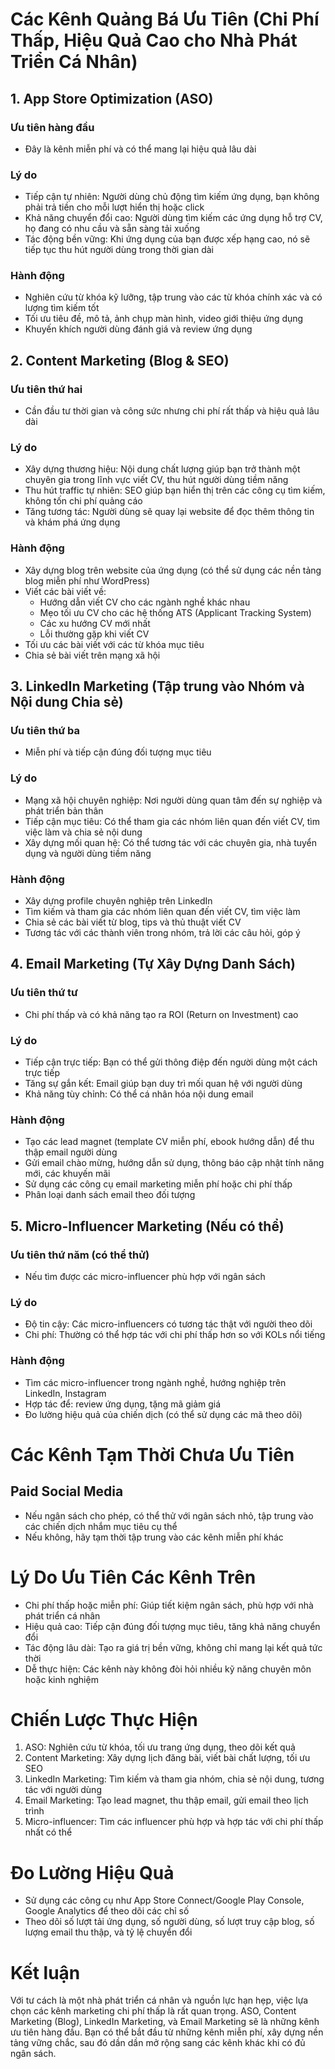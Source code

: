 # Các Kênh Quảng Bá Ưu Tiên (Chi Phí Thấp, Hiệu Quả Cao cho Nhà Phát Triển Cá Nhân)
## 1. App Store Optimization (ASO)
### Ưu tiên hàng đầu
* Đây là kênh miễn phí và có thể mang lại hiệu quả lâu dài
### Lý do
* Tiếp cận tự nhiên: Người dùng chủ động tìm kiếm ứng dụng, bạn không phải trả tiền cho mỗi lượt hiển thị hoặc click
* Khả năng chuyển đổi cao: Người dùng tìm kiếm các ứng dụng hỗ trợ CV, họ đang có nhu cầu và sẵn sàng tải xuống  
* Tác động bền vững: Khi ứng dụng của bạn được xếp hạng cao, nó sẽ tiếp tục thu hút người dùng trong thời gian dài
### Hành động
* Nghiên cứu từ khóa kỹ lưỡng, tập trung vào các từ khóa chính xác và có lượng tìm kiếm tốt
* Tối ưu tiêu đề, mô tả, ảnh chụp màn hình, video giới thiệu ứng dụng
* Khuyến khích người dùng đánh giá và review ứng dụng
## 2. Content Marketing (Blog & SEO)
### Ưu tiên thứ hai
* Cần đầu tư thời gian và công sức nhưng chi phí rất thấp và hiệu quả lâu dài
### Lý do
* Xây dựng thương hiệu: Nội dung chất lượng giúp bạn trở thành một chuyên gia trong lĩnh vực viết CV, thu hút người dùng tiềm năng
* Thu hút traffic tự nhiên: SEO giúp bạn hiển thị trên các công cụ tìm kiếm, không tốn chi phí quảng cáo
* Tăng tương tác: Người dùng sẽ quay lại website để đọc thêm thông tin và khám phá ứng dụng
### Hành động
* Xây dựng blog trên website của ứng dụng (có thể sử dụng các nền tảng blog miễn phí như WordPress)
* Viết các bài viết về:
  * Hướng dẫn viết CV cho các ngành nghề khác nhau
  * Mẹo tối ưu CV cho các hệ thống ATS (Applicant Tracking System)
  * Các xu hướng CV mới nhất
  * Lỗi thường gặp khi viết CV
* Tối ưu các bài viết với các từ khóa mục tiêu
* Chia sẻ bài viết trên mạng xã hội
## 3. LinkedIn Marketing (Tập trung vào Nhóm và Nội dung Chia sẻ)
### Ưu tiên thứ ba
* Miễn phí và tiếp cận đúng đối tượng mục tiêu
### Lý do
* Mạng xã hội chuyên nghiệp: Nơi người dùng quan tâm đến sự nghiệp và phát triển bản thân
* Tiếp cận mục tiêu: Có thể tham gia các nhóm liên quan đến viết CV, tìm việc làm và chia sẻ nội dung
* Xây dựng mối quan hệ: Có thể tương tác với các chuyên gia, nhà tuyển dụng và người dùng tiềm năng
### Hành động
* Xây dựng profile chuyên nghiệp trên LinkedIn
* Tìm kiếm và tham gia các nhóm liên quan đến viết CV, tìm việc làm
* Chia sẻ các bài viết từ blog, tips và thủ thuật viết CV
* Tương tác với các thành viên trong nhóm, trả lời các câu hỏi, góp ý
## 4. Email Marketing (Tự Xây Dựng Danh Sách)
### Ưu tiên thứ tư
* Chi phí thấp và có khả năng tạo ra ROI (Return on Investment) cao
### Lý do
* Tiếp cận trực tiếp: Bạn có thể gửi thông điệp đến người dùng một cách trực tiếp
* Tăng sự gắn kết: Email giúp bạn duy trì mối quan hệ với người dùng
* Khả năng tùy chỉnh: Có thể cá nhân hóa nội dung email
### Hành động
* Tạo các lead magnet (template CV miễn phí, ebook hướng dẫn) để thu thập email người dùng
* Gửi email chào mừng, hướng dẫn sử dụng, thông báo cập nhật tính năng mới, các khuyến mãi
* Sử dụng các công cụ email marketing miễn phí hoặc chi phí thấp
* Phân loại danh sách email theo đối tượng
## 5. Micro-Influencer Marketing (Nếu có thể)
### Ưu tiên thứ năm (có thể thử)
* Nếu tìm được các micro-influencer phù hợp với ngân sách
### Lý do
* Độ tin cậy: Các micro-influencers có tương tác thật với người theo dõi
* Chi phí: Thường có thể hợp tác với chi phí thấp hơn so với KOLs nổi tiếng
### Hành động
* Tìm các micro-influencer trong ngành nghề, hướng nghiệp trên LinkedIn, Instagram
* Hợp tác để: review ứng dụng, tặng mã giảm giá
* Đo lường hiệu quả của chiến dịch (có thể sử dụng các mã theo dõi)
# Các Kênh Tạm Thời Chưa Ưu Tiên
## Paid Social Media
* Nếu ngân sách cho phép, có thể thử với ngân sách nhỏ, tập trung vào các chiến dịch nhắm mục tiêu cụ thể
* Nếu không, hãy tạm thời tập trung vào các kênh miễn phí khác
# Lý Do Ưu Tiên Các Kênh Trên
* Chi phí thấp hoặc miễn phí: Giúp tiết kiệm ngân sách, phù hợp với nhà phát triển cá nhân
* Hiệu quả cao: Tiếp cận đúng đối tượng mục tiêu, tăng khả năng chuyển đổi
* Tác động lâu dài: Tạo ra giá trị bền vững, không chỉ mang lại kết quả tức thời
* Dễ thực hiện: Các kênh này không đòi hỏi nhiều kỹ năng chuyên môn hoặc kinh nghiệm
# Chiến Lược Thực Hiện
1. ASO: Nghiên cứu từ khóa, tối ưu trang ứng dụng, theo dõi kết quả
2. Content Marketing: Xây dựng lịch đăng bài, viết bài chất lượng, tối ưu SEO
3. LinkedIn Marketing: Tìm kiếm và tham gia nhóm, chia sẻ nội dung, tương tác với người dùng
4. Email Marketing: Tạo lead magnet, thu thập email, gửi email theo lịch trình
5. Micro-influencer: Tìm các influencer phù hợp và hợp tác với chi phí thấp nhất có thể
# Đo Lường Hiệu Quả
* Sử dụng các công cụ như App Store Connect/Google Play Console, Google Analytics để theo dõi các chỉ số
* Theo dõi số lượt tải ứng dụng, số người dùng, số lượt truy cập blog, số lượng email thu thập, và tỷ lệ chuyển đổi
# Kết luận
Với tư cách là một nhà phát triển cá nhân và nguồn lực hạn hẹp, việc lựa chọn các kênh marketing chi phí thấp là rất quan trọng. ASO, Content Marketing (Blog), LinkedIn Marketing, và Email Marketing sẽ là những kênh ưu tiên hàng đầu. Bạn có thể bắt đầu từ những kênh miễn phí, xây dựng nền tảng vững chắc, sau đó dần dần mở rộng sang các kênh khác khi có đủ ngân sách.
